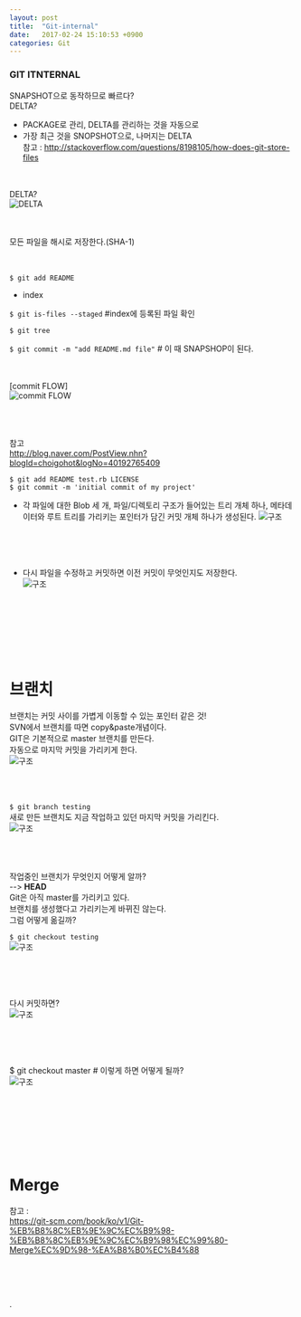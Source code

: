 ```yaml
---
layout: post
title:  "Git-internal"
date:   2017-02-24 15:10:53 +0900
categories: Git
---
```


### GIT ITNTERNAL

SNAPSHOT으로 동작하므로 빠르다?  
DELTA?  
* PACKAGE로 관리, DELTA를 관리하는 것을 자동으로  
* 가장 최근 것을 SNOPSHOT으로, 나머지는 DELTA  
참고 : http://stackoverflow.com/questions/8198105/how-does-git-store-files  
<br><br>

DELTA?  
![DELTA](https://i.stack.imgur.com/O98qj.png)  
<br><br>

모든 파일을 해시로 저장한다.(SHA-1)  
<br><br>

`$ git add README`  
* index  

`$ git is-files --staged` #index에 등록된 파일 확인  

`$ git tree`  

`$ git commit -m "add README.md file"` # 이 때 SNAPSHOP이 된다.  
<br><br>

[commit FLOW]  
![commit FLOW](http://codingdomain.com/git/partial-commits/git-staging-area.png)  
<br><br><br>

참고  
http://blog.naver.com/PostView.nhn?blogId=choigohot&logNo=40192765409  


`$ git add README test.rb LICENSE`  
`$ git commit -m 'initial commit of my project'`  

- 각 파일에 대한 Blob 세 개, 파일/디렉토리 구조가 들어있는 트리 개체 하나, 메타데이터와 루트 트리를 가리키는 포인터가 담긴 커밋 개체 하나가 생성된다.
![구조](http://postfiles1.naver.net/20130710_160/choigohot_1373441976273C1dt8_PNG/18333fig0301-tn.png?type=w2)  


<br><br><br>
- 다시 파일을 수정하고 커밋하면 이전 커밋이 무엇인지도 저장한다.   
![구조](http://cfile22.uf.tistory.com/image/011EF04E50F6B6B4226A8A)  

<br><br><br>
<br><br><br>


# 브랜치  
브랜치는 커밋 사이를 가볍게 이동할 수 있는 포인터 같은 것!  
SVN에서 브랜치를 따면 copy&paste개념이다.  
GIT은 기본적으로 master 브랜치를 만든다.  
자동으로 마지막 커밋을 가리키게 한다.  
![구조](http://postfiles14.naver.net/20130710_13/choigohot_1373442015488DTQhi_PNG/18333fig0303-tn.png?type=w2)

<br><br><br>
`$ git branch testing`  
새로 만든 브랜치도 지금 작업하고 있던 마지막 커밋을 가리킨다.  
![구조](http://postfiles10.naver.net/20130710_249/choigohot_1373442042258IJJK4_PNG/18333fig0304-tn.png?type=w2)


<br><br><br>
작업중인 브랜치가 무엇인지 어떻게 알까?  
--> **HEAD**  
Git은 아직 master를 가리키고 있다.  
브랜치를 생성했다고 가리키는게 바뀌진 않는다.  
그럼 어떻게 옮길까?  

`$ git checkout testing`  
![구조](http://postfiles13.naver.net/20130710_124/choigohot_1373442080939ukoT1_PNG/18333fig0306-tn.png?type=w2)


<br><br><br>

다시 커밋하면?  
![구조](http://postfiles2.naver.net/20130710_33/choigohot_1373442107996YvjqX_PNG/18333fig0307-tn.png?type=w2)  

<br><br><br>

$ git checkout master # 이렇게 하면 어떻게 될까?  
![구조](http://postfiles6.naver.net/20130710_133/choigohot_1373442181005E4HLs_PNG/18333fig0309-tn.png?type=w2)  




<br><br><br>
<br><br><br>

# Merge  
참고 :  
https://git-scm.com/book/ko/v1/Git-%EB%B8%8C%EB%9E%9C%EC%B9%98-%EB%B8%8C%EB%9E%9C%EC%B9%98%EC%99%80-Merge%EC%9D%98-%EA%B8%B0%EC%B4%88  

<br><br><br>





































.

